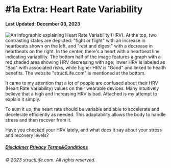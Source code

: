 #  \#1a Extra: Heart Rate Variability  

#### Last Updated: December 03, 2023

![An infographic explaining Heart Rate Variability (HRV). At the top, two contrasting states are depicted: "fight or flight" with an increase in heartbeats shown on the left, and "rest and digest" with a decrease in heartbeats on the right. In the center, there's a heart with a heartbeat line indicating variability. The bottom half of the image features a graph with a red shaded area showing HRV decreasing with age; lower HRV is labeled as "Bad" with associated risks, while higher HRV is "Good" and linked to health benefits. The website "structLife.com" is mentioned at the bottom.](../images/products/article-2023-12-03-heart-rate-variability-low-high-explained.png)

It came to my attention that a lot of people are confused about their HRV (Heart Rate Variability) values on their wearable devices. Many intuitively believe that a high and increasing HRV is bad. Attached is my attempt to explain it simply. 

To sum it up, the heart rate should be variable and able to accelerate and decelerate efficiently as needed. This adaptability allows the body to handle stress and then recover from it. 

Have you checked your HRV lately, and what does it say about your stress and recovery levels? 


##### [Disclaimer](/#/about-disclaimer)  [Privacy](/#/about-privacy-policy)  [Terms&Conditions](/#/about-terms-conditions)

###### © 2023 structLife.com. All rights reserved.
